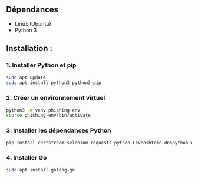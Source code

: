## Dépendances

- Linux (Ubuntu)
- Python 3

## Installation :

### 1. Installer Python et pip
```bash
sudo apt update
sudo apt install python3 python3-pip
```

### 2. Créer un environnement virtuel
```bash
python3 -m venv phishing-env
source phishing-env/bin/activate
```

### 3. Installer les dépendances Python
```bash
pip install certstream selenium requests python-Levenshtein dnspython whois
```

### 4. Installer Go
```bash
sudo apt install golang-go
```

